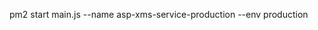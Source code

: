 <!-- # pm2 start dist/main.js --name my-nest-app-test --env test -->

pm2 start main.js --name asp-xms-service-production --env production
